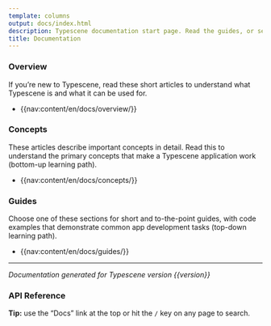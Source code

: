 ```yaml
---
template: columns
output: docs/index.html
description: Typescene documentation start page. Read the guides, or search for detailed information on any of the API exports.
title: Documentation
---
```


### Overview

If you’re new to Typescene, read these short articles to understand what Typescene is and what it can be used for.

* {{nav:content/en/docs/overview/}}

### Concepts

These articles describe important concepts in detail. Read this to understand the primary concepts that make a Typescene application work (bottom-up learning path).

* {{nav:content/en/docs/concepts/}}

### Guides

Choose one of these sections for short and to-the-point guides, with code examples that demonstrate common app development tasks (top-down learning path).

* {{nav:content/en/docs/guides/}}

---

_Documentation generated for Typescene version {{version}}_

<col>

### API Reference

**Tip:** use the “Docs” link at the top or hit the <code>/</code> key on any page to search.

